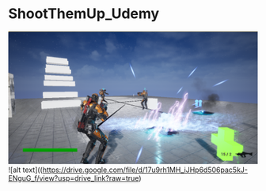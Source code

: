 # ShootThemUp_Udemy
![alt text](https://github.com/sultanovN/ShootThemUp_Udemy/blob/master/screenshot/ScreenShot00027.png?raw=true)
![alt text]((https://drive.google.com/file/d/17u9rh1MH_iJHp6d506pac5kJ-ENguG_f/view?usp=drive_link?raw=true)
